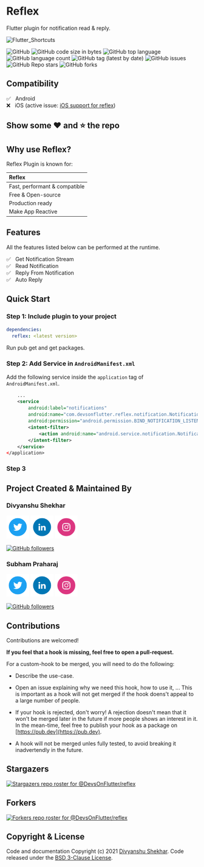 # Reflex

Flutter plugin for notification read & reply.

<img src="https://i.imgur.com/kz6uoXm.png" title="Flutter_Shortcuts"/>

![GitHub](https://img.shields.io/github/license/DevsOnFlutter/reflex?style=plastic) ![GitHub code size in bytes](https://img.shields.io/github/languages/code-size/DevsOnFlutter/reflex?style=plastic) ![GitHub top language](https://img.shields.io/github/languages/top/DevsOnFlutter/reflex?style=plastic) ![GitHub language count](https://img.shields.io/github/languages/count/DevsOnFlutter/reflex?style=plastic) ![GitHub tag (latest by date)](https://img.shields.io/github/v/tag/DevsOnFlutter/reflex?style=plastic) ![GitHub issues](https://img.shields.io/github/issues/DevsOnFlutter/reflex?style=plastic) ![GitHub Repo stars](https://img.shields.io/github/stars/DevsOnFlutter/reflex?style=social) ![GitHub forks](https://img.shields.io/github/forks/DevsOnFlutter/reflex?style=social)

## Compatibility

✅ &nbsp; Android </br>
❌ &nbsp; iOS (active issue: [iOS support for reflex](https://github.com/DevsOnFlutter/reflex/issues/1))

## Show some :heart: and :star: the repo

## Why use Reflex?

Reflex Plugin is known for:

| Reflex |
| :--------------------------------- |
| Fast, performant & compatible |
| Free & Open-source |
| Production ready |
| Make App Reactive |

## Features

All the features listed below can be performed at the runtime.

✅ &nbsp; Get Notification Stream </br>
✅ &nbsp; Read Notification </br>
✅ &nbsp; Reply From Notification </br>
✅ &nbsp; Auto Reply </br>

## Quick Start

### Step 1: Include plugin to your project

```yml
dependencies:
  reflex: <latest version>
```

Run pub get and get packages.

### Step 2: Add Service in `AndroidManifest.xml`

Add the following service inside the `application` tag of `AndroidManifest.xml`.

```xml
    ...
    <service
        android:label="notifications"
        android:name="com.devsonflutter.reflex.notification.NotificationListener"
        android:permission="android.permission.BIND_NOTIFICATION_LISTENER_SERVICE">
        <intent-filter>
            <action android:name="android.service.notification.NotificationListenerService" />
        </intent-filter>
    </service>
</application>
```

### Step 3

## Project Created & Maintained By

### Divyanshu Shekhar

<a href="https://twitter.com/dshekhar17"><img src="https://github.com/aritraroy/social-icons/blob/master/twitter-icon.png?raw=true" width="60"></a> <a href="https://in.linkedin.com/in/dshekhar17"><img src="https://github.com/aritraroy/social-icons/blob/master/linkedin-icon.png?raw=true" width="60"></a> <a href="https://instagram.com/dshekhar17"><img src="https://github.com/aritraroy/social-icons/blob/master/instagram-icon.png?raw=true" width="60"></a>

[![GitHub followers](https://img.shields.io/github/followers/divshekhar.svg?style=social&label=Follow)](https://github.com/divshekhar/)

### Subham Praharaj

<a href="https://twitter.com/SubhamPraharaj6"><img src="https://github.com/aritraroy/social-icons/blob/master/twitter-icon.png?raw=true" width="60"></a> <a href="https://www.linkedin.com/in/subham-praharaj-66b172179/"><img src="https://github.com/aritraroy/social-icons/blob/master/linkedin-icon.png?raw=true" width="60"></a> <a href="https://instagram.com/the_champ_subham_865"><img src="https://github.com/aritraroy/social-icons/blob/master/instagram-icon.png?raw=true" width="60"></a>

[![GitHub followers](https://img.shields.io/github/followers/skpraharaj.svg?style=social&label=Follow)](https://github.com/skpraharaj/)

## Contributions

Contributions are welcomed!

**If you feel that a hook is missing, feel free to open a pull-request.**

For a custom-hook to be merged, you will need to do the following:

* Describe the use-case.

* Open an issue explaining why we need this hook, how to use it, ...
  This is important as a hook will not get merged if the hook doens't appeal to
  a large number of people.

* If your hook is rejected, don't worry! A rejection doesn't mean that it won't
  be merged later in the future if more people shows an interest in it.
  In the mean-time, feel free to publish your hook as a package on [https://pub.dev](https://pub.dev).

* A hook will not be merged unles fully tested, to avoid breaking it inadvertendly in the future.
  
## Stargazers

[![Stargazers repo roster for @DevsOnFlutter/reflex](https://reporoster.com/stars/dark/DevsOnFlutter/reflex)](https://github.com/DevsOnFlutter/reflex/stargazers)

## Forkers

[![Forkers repo roster for @DevsOnFlutter/reflex](https://reporoster.com/forks/dark/DevsOnFlutter/reflex)](https://github.com/DevsOnFlutter/reflex/network/members)

## Copyright & License

Code and documentation Copyright (c) 2021 [Divyanshu Shekhar](https://hackthedeveloper.com). Code released under the [BSD 3-Clause License](./LICENSE).
